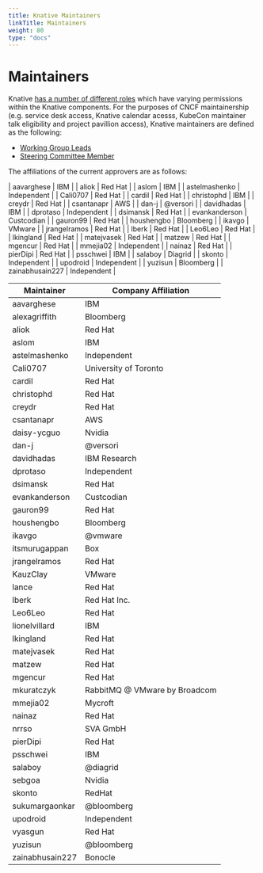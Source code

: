 ```yaml
---
title: Knative Maintainers
linkTitle: Maintainers
weight: 80
type: "docs"
---
```


# Maintainers

Knative [has a number of different roles](./ROLES.md) which have varying
permissions within the Knative components.  For the purposes of CNCF
maintainership (e.g. service desk access, Knative calendar acesss, KubeCon
maintainer talk eligibility and project pavillion access), Knative maintainers
are defined as the following:

* [Working Group Leads](./ROLES.md#working-group-lead)
* [Steering Committee Member](./STEERING-COMMITTEE.md#committee-members)

The affiliations of the current approvers are as follows:

<!-- This was generated by the following script, then hand-adjusted where needed

grep -h '  -' peribolos/knative*OWNERS_ALIASES | \
  sort -uf | grep -v knative- | cut -d- -f 2- | xargs -I{} gh api \
    -q '"| " + .login + " | " + ( .company // (.email // "@.z" | match("@(.*)\\.[^.]+$") | .captures[0].string)) + " |"' \
    /users/{}

 -->

| aavarghese | IBM |
| aliok | Red Hat |
| aslom | IBM |
| astelmashenko | Independent |
| Cali0707 | Red Hat |
| cardil | Red Hat |
| christophd | IBM |
| creydr | Red Hat |
| csantanapr | AWS |
| dan-j | @versori |
| davidhadas | IBM |
| dprotaso |  Independent |
| dsimansk | Red Hat |
| evankanderson | Custcodian |
| gauron99 | Red Hat |
| houshengbo | Bloomberg |
| ikavgo | VMware |
| jrangelramos | Red Hat |
| lberk | Red Hat |
| Leo6Leo | Red Hat |
| lkingland | Red Hat |
| matejvasek | Red Hat |
| matzew | Red Hat |
| mgencur | Red Hat |
| mmejia02 | Independent |
| nainaz | Red Hat |
| pierDipi | Red Hat |
| psschwei | IBM |
| salaboy | Diagrid |
| skonto | Independent |
| upodroid | Independent |
| yuzisun | Bloomberg |
| zainabhusain227 | Independent |

| Maintainer | Company Affiliation |
|------------|---------------------|
| aavarghese | IBM |
| alexagriffith | Bloomberg |
| aliok | Red Hat |
| aslom | IBM |
| astelmashenko | Independent |
| Cali0707 | University of Toronto |
| cardil | Red Hat |
| christophd | Red Hat |
| creydr | Red Hat |
| csantanapr | AWS |
| daisy-ycguo | Nvidia |
| dan-j | @versori |
| davidhadas | IBM Research |
| dprotaso | Independent |
| dsimansk | Red Hat |
| evankanderson | Custcodian |
| gauron99 | Red Hat |
| houshengbo | Bloomberg |
| ikavgo | @vmware |
| itsmurugappan | Box |
| jrangelramos | Red Hat |
| KauzClay | VMware |
| lance | Red Hat |
| lberk | Red Hat Inc. |
| Leo6Leo | Red Hat |
| lionelvillard | IBM |
| lkingland | Red Hat |
| matejvasek | Red Hat |
| matzew | Red Hat |
| mgencur | Red Hat |
| mkuratczyk | RabbitMQ @ VMware by Broadcom |
| mmejia02 | Mycroft |
| nainaz | Red Hat |
| nrrso | SVA GmbH |
| pierDipi | Red Hat |
| psschwei | IBM |
| salaboy | @diagrid |
| sebgoa | Nvidia |
| skonto | RedHat |
| sukumargaonkar | @bloomberg |
| upodroid | Independent |
| vyasgun | Red Hat |
| yuzisun | @bloomberg |
| zainabhusain227 | Bonocle |
